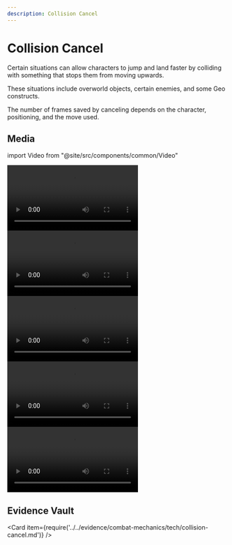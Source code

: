 ```yaml
---
description: Collision Cancel
---
```


# Collision Cancel

Certain situations can allow characters to jump and land faster by colliding with something that stops them from moving upwards.

These situations include overworld objects, certain enemies, and some Geo constructs.

The number of frames saved by canceling depends on the character, positioning, and the move used.


## Media

import Video from "@site/src/components/common/Video"

<Tabs>

<TabItem value="dp" label="Dadaupa Soup">
<Video src="QmWJ2BwPtibVxLSHSQGmrLf8JUytKxZWcbKUTVs3WHrPKy" caption="Dadaupa Soup" />
</TabItem>

<TabItem value="irg" label="Inactive Ruin Guard">
<Video src="QmYyktgcTjc3E72bq8mWVZQpWt1uM5oRWWFnFjXJLjABnC" caption="Inactive Ruin Guard" />
</TabItem>

<TabItem value="sb" label="Slime Balloon">
<Video src="Qmb936VeD5pmUzhzskhp5EPJCP6SuRCBSSw5EGM4ASuXc2" caption="Slime Balloon" />
</TabItem>

<TabItem value="pma" label="Perpetual Mechanical Array">
<Video src="QmeMF4vbP4FQ8p57S88EkirBL4ewuXJ5Wf9ecHBdDPZ6Vk" caption="Perpetual Mechanical Array" />
</TabItem>

<TabItem value="zp" label="Zhongli's Pillar">
<Video src="Qmamd1to12nFxCvqfe5XZvdhCAdGMC5AG5KCJRf8Xe1fNY" caption="Zhongli's Pillar" />
</TabItem>

</Tabs>

## Evidence Vault

<Card item={require('../../evidence/combat-mechanics/tech/collision-cancel.md')} />
